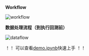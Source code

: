 **Workflow**

![workflow](https://user-images.githubusercontent.com/101194077/205469963-7c0bd445-4478-4671-a886-0fdf2e4a6fa6.png)  


**数据处理流程（到执行回测前）**

![dataflow](https://user-images.githubusercontent.com/101194077/205469973-1bc2f23b-56e3-4cb3-9ca0-54e62c8e4496.png)


！！ 可以查看[demo.ipynb](https://github.com/HaoningChen/ScutQuant/blob/main/scutquant/demo.ipynb)快速上手 ！！
